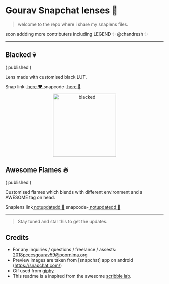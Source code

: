 # Gourav Snapchat lenses 👯

> welcome to the repo where i share my snaplens files.


soon addding more contributers including LEGEND ✨ @chandresh  ✨ 

---

## Blacked 💀
( published )

Lens made with customised black LUT. 

Snap link-[ here ❤️ ](https://www.snapchat.com/unlock/?type=SNAPCODE&uuid=1b43db50b26d4137a68737096773158e&metadata=01)
snapcode-[ here 💚](https://github.com/varuogm/My-snap-creations/blob/master/blacked/Previews/snapcode.png)

<p align="center">
    <img alt="blacked" src="https://github.com/varuogm/My-snap-creations/blob/master/blacked/Previews/PIC1.jpeg?raw=true" width="200"/>
 
</p>

## Awesome Flames 🔥
 ( published )

Customised flames which blends with different environment and a AWESOME tag on head.

Snaplens link[ notupdatedd 💜](https://www.snapchat.com/)
snapcode-[ notupdatedd 💛](https://www.snapchat.com/)

---

> Stay tuned and star this to get the updates.

## Credits

- For any inquiries / questions / freelance / assests: 2018pcecsgourav59@poornima.org
- Preview images are taken from [snapchat] app on android (https://snapchat.com/)
- Gif used from [giphy](https://giphy.com/) 
- This readme is a inspired from the awesome [scribble lab](https://github.com/Jeremboo/scribble-lab).
